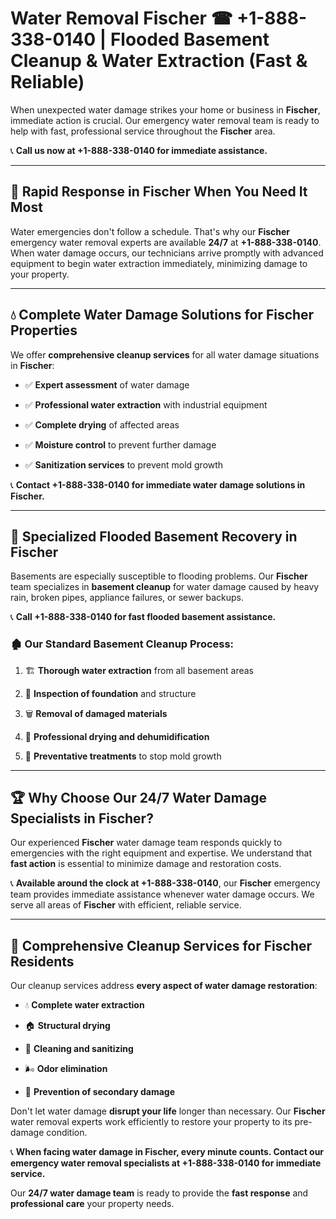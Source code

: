 # Water Removal Fischer ☎ +1-888-338-0140 | Flooded Basement Cleanup & Water Extraction (Fast & Reliable)

When unexpected water damage strikes your home or business in **Fischer**, immediate action is crucial. Our emergency water removal team is ready to help with fast, professional service throughout the **Fischer** area. 

📞 **Call us now at +1-888-338-0140 for immediate assistance.**
---
## 🚀 Rapid Response in Fischer When You Need It Most
Water emergencies don't follow a schedule. That's why our **Fischer** emergency water removal experts are available **24/7** at **+1-888-338-0140**. When water damage occurs, our technicians arrive promptly with advanced equipment to begin water extraction immediately, minimizing damage to your property.
---
## 💧 Complete Water Damage Solutions for Fischer Properties
We offer **comprehensive cleanup services** for all water damage situations in **Fischer**:
- ✅ **Expert assessment** of water damage  
- ✅ **Professional water extraction** with industrial equipment  
- ✅ **Complete drying** of affected areas  
- ✅ **Moisture control** to prevent further damage  
- ✅ **Sanitization services** to prevent mold growth  
📞 **Contact +1-888-338-0140 for immediate water damage solutions in Fischer.**
---
## 🌊 Specialized Flooded Basement Recovery in Fischer
Basements are especially susceptible to flooding problems. Our **Fischer** team specializes in **basement cleanup** for water damage caused by heavy rain, broken pipes, appliance failures, or sewer backups. 
📞 **Call +1-888-338-0140 for fast flooded basement assistance.**
### 🏚️ Our Standard Basement Cleanup Process:
1. 🏗️ **Thorough water extraction** from all basement areas  
2. 🔎 **Inspection of foundation** and structure  
3. 🗑️ **Removal of damaged materials**  
4. 💨 **Professional drying and dehumidification**  
5. 🚫 **Preventative treatments** to stop mold growth  
---
## 🏆 Why Choose Our 24/7 Water Damage Specialists in Fischer?
Our experienced **Fischer** water damage team responds quickly to emergencies with the right equipment and expertise. We understand that **fast action** is essential to minimize damage and restoration costs.
📞 **Available around the clock at +1-888-338-0140**, our **Fischer** emergency team provides immediate assistance whenever water damage occurs. We serve all areas of **Fischer** with efficient, reliable service.
---
## 🧹 Comprehensive Cleanup Services for Fischer Residents
Our cleanup services address **every aspect of water damage restoration**:
- 💧 **Complete water extraction**  
- 🏠 **Structural drying**  
- 🧼 **Cleaning and sanitizing**  
- 🌬️ **Odor elimination**  
- 🚫 **Prevention of secondary damage**  
Don't let water damage **disrupt your life** longer than necessary. Our **Fischer** water removal experts work efficiently to restore your property to its pre-damage condition.
📞 **When facing water damage in Fischer, every minute counts. Contact our emergency water removal specialists at +1-888-338-0140 for immediate service.**
Our **24/7 water damage team** is ready to provide the **fast response** and **professional care** your property needs.
